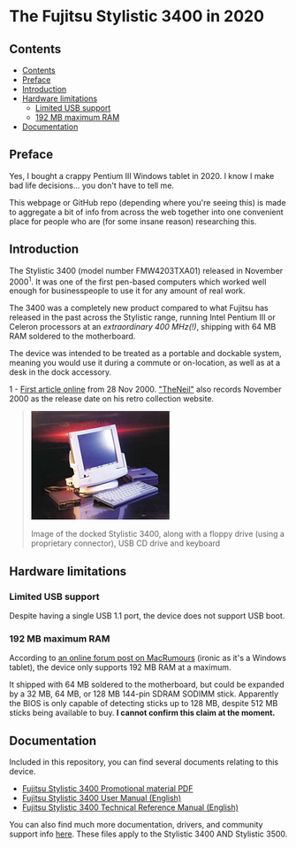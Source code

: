 # The Fujitsu Stylistic 3400 in 2020 <!-- omit in toc -->

## Contents

- [Contents](#contents)
- [Preface](#preface)
- [Introduction](#introduction)
- [Hardware limitations](#hardware-limitations)
  - [Limited USB support](#limited-usb-support)
  - [192 MB maximum RAM](#192-mb-maximum-ram)
- [Documentation](#documentation)

## Preface

Yes, I bought a crappy Pentium III Windows tablet in 2020. I know I make bad life decisions... you don't have to tell me.

This webpage or GitHub repo (depending where you're seeing this) is made to aggregate a bit of info from across the web together into one convenient place for people who are (for some insane reason) researching this.

## Introduction

The Stylistic 3400 (model number FMW4203TXA01) released in November 2000<sup>1</sup>. It was one of the first pen-based computers which worked well enough for businesspeople to use it for any amount of real work.

The 3400 was a completely new product compared to what Fujitsu has released in the past across the Stylistic range, running Intel Pentium III or Celeron processors at an *extraordinary 400 MHz(!)*, shipping with 64 MB RAM soldered to the motherboard.

The device was intended to be treated as a portable and dockable system, meaning you would use it during a commute or on-location, as well as at a desk in the dock accessory.

1 - [First article online](https://fcw.com/articles/2000/11/28/fujitsu-steams-ahead-with-stylistic.aspx) from 28 Nov 2000. ["TheNeil"](https://web.archive.org/web/20201125000306/http://www.theneil.plus.com/retrostylistic3400.html) also records November 2000 as the release date on his retro collection website.

> ![](img/promo-image-in-dock.jpg)
>
> Image of the docked Stylistic 3400, along with a floppy drive (using a proprietary connector), USB CD drive and keyboard

## Hardware limitations

### Limited USB support

Despite having a single USB 1.1 port, the device does not support USB boot.

### 192 MB maximum RAM

According to [an online forum post on MacRumours](https://forums.macrumors.com/threads/ram-upgrade-for-fujitsu-stylistic-3400.205327/) (ironic as it's a Windows tablet), the device only supports 192 MB RAM at a maximum.

It shipped with 64 MB soldered to the motherboard, but could be expanded by a 32 MB, 64 MB, or 128 MB 144-pin SDRAM SODIMM stick. Apparently the BIOS is only capable of detecting sticks up to 128 MB, despite 512 MB sticks being available to buy. **I cannot confirm this claim at the moment.**

## Documentation

Included in this repository, you can find several documents relating to this device.

- [Fujitsu Stylistic 3400 Promotional material PDF](docs/Fujitsu%20Stylistic%203400%20-%20Promotional%20Material.pdf)
- [Fujitsu Stylistic 3400 User Manual (English)](docs/Fujitsu%20Stylistic%203400%20-%20User%20Manual%20EN.pdf)
- [Fujitsu Stylistic 3400 Technical Reference Manual (English)](docs/Fujitsu%20Stylistic%203400%20-%20Technical%20Reference%20Manual%20EN.pdf)

You can also find much more documentation, drivers, and community support info [here](data). These files apply to the Stylistic 3400 AND Stylistic 3500.
